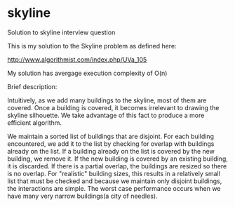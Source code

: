 # skyline
Solution to skyline interview question

This is my solution to the Skyline problem as defined here:

http://www.algorithmist.com/index.php/UVa_105

My solution has avergage execution complexity of O(n)

Brief description:

Intuitively, as we add many buildings to the skyline, most of them are covered.  Once a building is covered, it becomes irrelevant to drawing the skyline silhouette.  We take advantage of this fact to produce a more efficient algorithm.

We maintain a sorted list of buildings that are disjoint.  For each building encountered, we add it to the list by checking for overlap with buildings already on the list.  If a building already on the list is covered by the new building, we remove it.  If the new building is covered by an existing building, it is discarded.  If there is a partial overlap, the buildings are resized so there is no overlap.  For "realistic" building sizes, this results in a relatively small list that must be checked and because we maintain only disjoint buildings, the interactions are simple.  The worst case performance occurs when we have many very narrow buildings(a city of needles).

